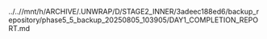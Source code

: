../..//mnt/h/ARCHIVE/.UNWRAP/D/STAGE2_INNER/3adeec188ed6/backup_repository/phase5_5_backup_20250805_103905/DAY1_COMPLETION_REPORT.md